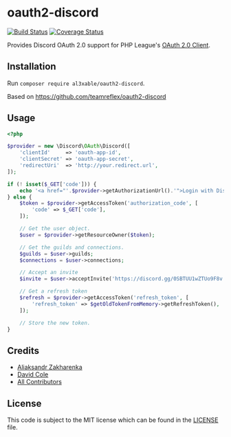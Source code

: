 oauth2-discord
===
[![Build Status](https://travis-ci.org/al3xable/oauth2-discord.svg?branch=master)](https://travis-ci.org/al3xable/oauth2-discord) [![Coverage Status](https://coveralls.io/repos/github/al3xable/oauth2-discord/badge.svg?branch=master)](https://coveralls.io/github/al3xable/oauth2-discord?branch=master)

Provides Discord OAuth 2.0 support for PHP League's [OAuth 2.0 Client](https://github.com/thephpleague/oauth2-client).

## Installation

Run `composer require al3xable/oauth2-discord`.

Based on https://github.com/teamreflex/oauth2-discord

## Usage

```php
<?php

$provider = new \Discord\OAuth\Discord([
	'clientId'     => 'oauth-app-id',
	'clientSecret' => 'oauth-app-secret',
	'redirectUri'  => 'http://your.redirect.url',
]);

if (! isset($_GET['code'])) {
	echo '<a href="'.$provider->getAuthorizationUrl().'">Login with Discord</a>';
} else {
	$token = $provider->getAccessToken('authorization_code', [
		'code' => $_GET['code'],
	]);

	// Get the user object.
	$user = $provider->getResourceOwner($token);

	// Get the guilds and connections.
	$guilds = $user->guilds;
	$connections = $user->connections;

	// Accept an invite
	$invite = $user->acceptInvite('https://discord.gg/0SBTUU1wZTUo9F8v');

	// Get a refresh token
	$refresh = $provider->getAccessToken('refresh_token', [
		'refresh_token' => $getOldTokenFromMemory->getRefreshToken(),
	]);

	// Store the new token.
}
```

## Credits

- [Aliaksandr Zakharenka](https://github.com/al3xable)
- [David Cole](https://github.com/uniquoooo)
- [All Contributors](https://github.com/al3xable/oauth2-discord/contributors)

## License

This code is subject to the MIT license which can be found in the [LICENSE](LICENSE) file.
